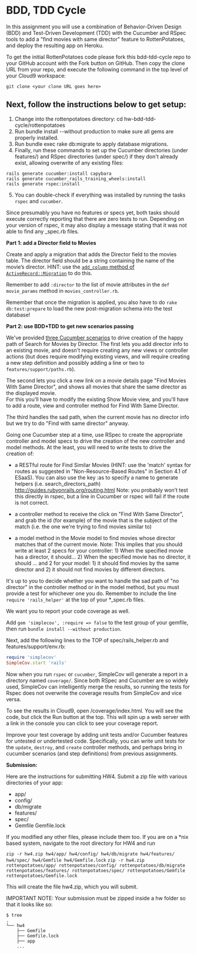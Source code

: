 BDD, TDD Cycle
===

In this assignment you will use a combination of Behavior-Driven Design (BDD) and Test-Driven Development (TDD) with the Cucumber and RSpec tools to add a "find movies with same director" feature to RottenPotatoes, and deploy the resulting app on Heroku.

To get the initial RottenPotatoes code please fork this bdd-tdd-cycle repo to your GitHub account with the Fork button on GitHub. Then copy the clone URL from your repo, and execute the following command in the top level of your Cloud9 workspace:

`git clone <your clone URL goes here>`

Next, follow the instructions below to get setup:
----
1) Change into the rottenpotatoes directory: cd hw-bdd-tdd-cycle/rottenpotatoes  
2) Run bundle install --without production to make sure all gems are properly installed.  
3) Run bundle exec rake db:migrate to apply database migrations.  
4) Finally, run these commands to set up the Cucumber directories (under features/) and RSpec directories (under spec/) if they don't already exist, allowing overwrite of any existing files:

```shell
rails generate cucumber:install capybara
rails generate cucumber_rails_training_wheels:install
rails generate rspec:install
```
5) You can double-check if everything was installed by running the tasks `rspec` and `cucumber`.  

Since presumably you have no features or specs yet, both tasks should execute correctly reporting that there are zero tests to run. Depending on your version of rspec, it may also display a message stating that it was not able to find any _spec.rb files.

**Part 1: add a Director field to Movies**

Create and apply a migration that adds the Director field to the movies table. 
The director field should be a string containing the name of the movie’s director. 
HINT: use the [`add_column` method of `ActiveRecord::Migration`](http://apidock.com/rails/ActiveRecord/ConnectionAdapters/SchemaStatements/add_column) to do this. 

Remember to add `:director` to the list of movie attributes in the `def movie_params` method in `movies_controller.rb`.

Remember that once the migration is applied, you also have to do `rake db:test:prepare` 
to load the new post-migration schema into the test database!

**Part 2: use BDD+TDD to get new scenarios passing**

We've provided [three Cucumber scenarios](http://pastebin.com/L6FYWyV7) to 
drive creation of the happy path of Search for Movies by Director.
The first lets you add director info to an existing movie, 
and doesn't require creating any new views or controller actions 
(but does require modifying existing views, and will require creating a new step definition and possibly adding a line
or two to `features/support/paths.rb`).

The second lets you click a new link on a movie details page "Find Movies With Same Director", 
and shows all movies that share the same director as the displayed movie.  
For this you'll have to modify the existing Show Movie view, and you'll have to add a route, 
view and controller method for Find With Same Director.  

The third handles the sad path, when the current movie has no director info but we try 
to do "Find with same director" anyway.

Going one Cucumber step at a time, use RSpec to create the appropriate
controller and model specs to drive the creation of the new controller
and model methods.  At the least, you will need to write tests to drive
the creation of: 

+ a RESTful route for Find Similar Movies 
(HINT: use the 'match' syntax for routes as suggested in "Non-Resource-Based Routes" 
in Section 4.1 of ESaaS). You can also use the key :as to specify a name to generate helpers (i.e. search_directors_path) http://guides.rubyonrails.org/routing.html Note: you probably won’t test this directly in rspec, but a line in Cucumber or rspec will fail if the route is not correct.

+ a controller method to receive the click
on "Find With Same Director", and grab the id (for example) of the movie
that is the subject of the match (i.e. the one we're trying to find
movies similar to) 

+ a model method in the Movie model to find movies
whose director matches that of the current movie. Note: This implies that you should write at least 2 specs for your controller: 1) When the specified movie has a director, it should...  2) When the specified movie has no director, it should ... and 2 for your model: 1) it should find movies by the same director and 2) it should not find movies by different directors.

It's up to you to
decide whether you want to handle the sad path of "no director" in the
controller method or in the model method, but you must provide a test
for whichever one you do. Remember to include the line 
`require 'rails_helper'` at the top of your *_spec.rb files.

We want you to report your code coverage as well.

Add `gem 'simplecov', :require => false` to the test group of your gemfile, then run `bundle install --without production`.

Next, add the following lines to the TOP of spec/rails_helper.rb and features/support/env.rb:

```ruby
require 'simplecov'
SimpleCov.start 'rails'
```

Now when you run `rspec` or `cucumber`, SimpleCov will generate a report in a directory named
`coverage/`. Since both RSpec and Cucumber are so widely used, SimpleCov
can intelligently merge the results, so running the tests for Rspec does
not overwrite the coverage results from SimpleCov and vice versa.

To see the results in Cloud9, open /coverage/index.html. You will see the code, but click the Run button at the top. This will spin up a web server with a link in the console you can click to see your coverage report.

Improve your test coverage by adding unit tests and/or Cucumber features for untested or undertested code. Specifically, you can write unit tests for the `update`, `destroy`, and `create` controller methods, and perhaps bring in cucumber scenarios (and step definitions) from previous assignments.

**Submission:**

Here are the instructions for submitting HW4. Submit a zip file with various directories of your app:

* app/
* config/
* db/migrate
* features/
* spec/
* Gemfile
Gemfile.lock

If you modified any other files, please include them too. If you are on a *nix based system, navigate to the root directory for HW4 and run

```zip -r hw4.zip hw4/app/ hw4/config/ hw4/db/migrate hw4/features/ hw4/spec/ hw4/Gemfile hw4/Gemfile.lock```
```zip -r hw4.zip rottenpotatoes/app/ rottenpotatoes/config/ rottenpotatoes/db/migrate rottenpotatoes/features/ rottenpotatoes/spec/ rottenpotatoes/Gemfile rottenpotatoes/Gemfile.lock```

This will create the file hw4.zip, which you will submit.

IMPORTANT NOTE: Your submission must be zipped inside a hw folder so that it looks like so:

```
$ tree
.
└── hw4
    ├── Gemfile
    ├── Gemfile.lock
    ├── app
    ...
```
